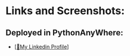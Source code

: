 # Links and Screenshots: 

## Deployed in PythonAnyWhere: 

- [[📝My Linkedin Profile](http://nrrf.pythonanywhere.com/)] 